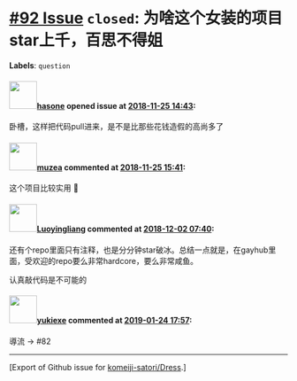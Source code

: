 # [\#92 Issue](https://github.com/komeiji-satori/Dress/issues/92) `closed`: 为啥这个女装的项目star上千，百思不得姐
**Labels**: `question`


#### <img src="https://avatars.githubusercontent.com/u/8380441?u=8640a6e22f0d697a3c9d20f092a6995a4233bdd7&v=4" width="50">[hasone](https://github.com/hasone) opened issue at [2018-11-25 14:43](https://github.com/komeiji-satori/Dress/issues/92):

卧槽，这样把代码pull进来，是不是比那些花钱造假的高尚多了

#### <img src="https://avatars.githubusercontent.com/u/7843281?v=4" width="50">[muzea](https://github.com/muzea) commented at [2018-11-25 15:41](https://github.com/komeiji-satori/Dress/issues/92#issuecomment-441449600):

这个项目比较实用 🐶

#### <img src="https://avatars.githubusercontent.com/u/29297262?u=620ef1aa5a33f7f9de0e23251db08e3b423b7459&v=4" width="50">[Luoyingliang](https://github.com/Luoyingliang) commented at [2018-12-02 07:40](https://github.com/komeiji-satori/Dress/issues/92#issuecomment-443488199):

还有个repo里面只有注释，也是分分钟star破冰。总结一点就是，在gayhub里面，受欢迎的repo要么非常hardcore，要么非常咸鱼。

认真敲代码是不可能的

#### <img src="https://avatars.githubusercontent.com/u/3849019?u=deeddd0232b89efc3d050c68f954a503f23d9ae0&v=4" width="50">[yukiexe](https://github.com/yukiexe) commented at [2019-01-24 17:57](https://github.com/komeiji-satori/Dress/issues/92#issuecomment-457294186):

導流 -> #82


-------------------------------------------------------------------------------



[Export of Github issue for [komeiji-satori/Dress](https://github.com/komeiji-satori/Dress).]
